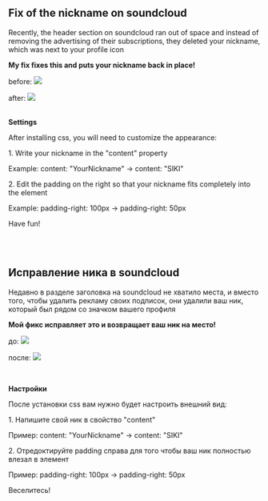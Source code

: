 ## Fix of the nickname on soundcloud
Recently, the header section on soundcloud ran out of space and instead of removing the advertising of their subscriptions, they deleted your nickname, which was next to your profile icon

<strong>My fix fixes this and puts your nickname back in place!</strong>
<p>before:
<img src="https://cdn.discordapp.com/attachments/1082976031603970140/1107357628797042838/image.png">
</p>

<p>after:
<img src="https://cdn.discordapp.com/attachments/1082976031603970140/1107357629153542204/image.png">
</p><br>
<strong>Settings</strong>
<p>After installing css, you will need to customize the appearance:</p>
<p>1. Write your nickname in the "content" property</p>
<p>Example: content: "YourNickname" -> content: "SIKI"</p>
<p>2. Edit the padding on the right so that your nickname fits completely into the element</p> 
<p>Example: padding-right: 100px -> padding-right: 50px</p>
<p>Have fun!</p>
<br><br>

## Исправление ника в soundcloud
Недавно в разделе заголовка на soundcloud не хватило места, и вместо того, чтобы удалить рекламу своих подписок, они удалили ваш ник, который был рядом со значком вашего профиля

<strong>Мой фикс исправляет это и возвращает ваш ник на место!</strong>
<p>до:
<img src="https://cdn.discordapp.com/attachments/1082976031603970140/1107357628797042838/image.png">
</p>

<p>после:
<img src="https://cdn.discordapp.com/attachments/1082976031603970140/1107357629153542204/image.png">
</p><br>

<strong>Настройки</strong>
<p>После установки css вам нужно будет настроить внешний вид:</p>
<p>1. Напишите свой ник в свойство "content"</p>
<p>Пример: content: "YourNickname" -> content: "SIKI"</p>
<p>2. Отредоктируйте padding справа для того чтобы ваш ник полностью влезал в элемент</p>
<p>Пример: padding-right: 100px -> padding-right: 50px</p>
<p>Веселитесь!</p>
